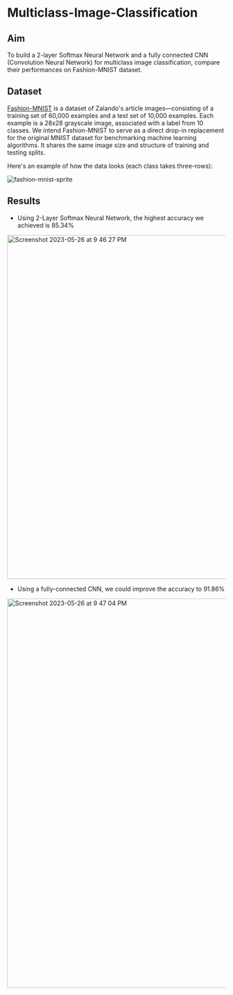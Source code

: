 # Multiclass-Image-Classification

## Aim
To build a 2-layer Softmax Neural Network and a fully connected CNN (Convolution Neural Network) for multiclass image classification, compare their performances on Fashion-MNIST dataset.

## Dataset

[Fashion-MNIST](https://github.com/zalandoresearch/fashion-mnist) is a dataset of Zalando's article images—consisting of a training set of 60,000 examples and a test set of 10,000 examples. Each example is a 28x28 grayscale image, associated with a label from 10 classes. We intend Fashion-MNIST to serve as a direct drop-in replacement for the original MNIST dataset for benchmarking machine learning algorithms. It shares the same image size and structure of training and testing splits.

Here's an example of how the data looks (each class takes three-rows):

![fashion-mnist-sprite](https://github.com/kt-krutarthtrivedi/Multiclass-Image-Classification/assets/134632027/2691c6b1-0f2d-49f1-b5ed-92aff25e1f18)


## Results

- Using 2-Layer Softmax Neural Network, the highest accuracy we achieved is 85.34%

<img width="794" alt="Screenshot 2023-05-26 at 9 46 27 PM" src="https://github.com/kt-krutarthtrivedi/Multiclass-Image-Classification/assets/134632027/1007b805-0058-4d15-b3af-2c5eb01555d7">

- Using a fully-connected CNN, we could improve the accuracy to 91.86%

<img width="898" alt="Screenshot 2023-05-26 at 9 47 04 PM" src="https://github.com/kt-krutarthtrivedi/Multiclass-Image-Classification/assets/134632027/5462c350-bd81-4b5d-b5be-a02788c15a7a">

